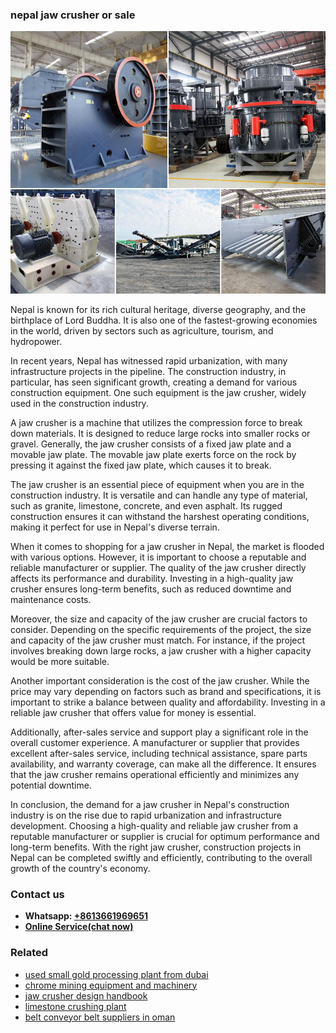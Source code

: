<h3>nepal jaw crusher or sale</h3><img src='1702950265.jpg' alt=''><p>Nepal is known for its rich cultural heritage, diverse geography, and the birthplace of Lord Buddha. It is also one of the fastest-growing economies in the world, driven by sectors such as agriculture, tourism, and hydropower.</p><p>In recent years, Nepal has witnessed rapid urbanization, with many infrastructure projects in the pipeline. The construction industry, in particular, has seen significant growth, creating a demand for various construction equipment. One such equipment is the jaw crusher, widely used in the construction industry.</p><p>A jaw crusher is a machine that utilizes the compression force to break down materials. It is designed to reduce large rocks into smaller rocks or gravel. Generally, the jaw crusher consists of a fixed jaw plate and a movable jaw plate. The movable jaw plate exerts force on the rock by pressing it against the fixed jaw plate, which causes it to break.</p><p>The jaw crusher is an essential piece of equipment when you are in the construction industry. It is versatile and can handle any type of material, such as granite, limestone, concrete, and even asphalt. Its rugged construction ensures it can withstand the harshest operating conditions, making it perfect for use in Nepal's diverse terrain.</p><p>When it comes to shopping for a jaw crusher in Nepal, the market is flooded with various options. However, it is important to choose a reputable and reliable manufacturer or supplier. The quality of the jaw crusher directly affects its performance and durability. Investing in a high-quality jaw crusher ensures long-term benefits, such as reduced downtime and maintenance costs.</p><p>Moreover, the size and capacity of the jaw crusher are crucial factors to consider. Depending on the specific requirements of the project, the size and capacity of the jaw crusher must match. For instance, if the project involves breaking down large rocks, a jaw crusher with a higher capacity would be more suitable.</p><p>Another important consideration is the cost of the jaw crusher. While the price may vary depending on factors such as brand and specifications, it is important to strike a balance between quality and affordability. Investing in a reliable jaw crusher that offers value for money is essential.</p><p>Additionally, after-sales service and support play a significant role in the overall customer experience. A manufacturer or supplier that provides excellent after-sales service, including technical assistance, spare parts availability, and warranty coverage, can make all the difference. It ensures that the jaw crusher remains operational efficiently and minimizes any potential downtime.</p><p>In conclusion, the demand for a jaw crusher in Nepal's construction industry is on the rise due to rapid urbanization and infrastructure development. Choosing a high-quality and reliable jaw crusher from a reputable manufacturer or supplier is crucial for optimum performance and long-term benefits. With the right jaw crusher, construction projects in Nepal can be completed swiftly and efficiently, contributing to the overall growth of the country's economy.</p><h3>Contact us</h3><ul><li><strong>Whatsapp:&nbsp;<a href="https://wa.me/8613661969651">+8613661969651</a></strong></li><li><a href="https://swt.shibang-china.com/?git&amp;zhl&amp;nepal jaw crusher or sale"><strong>Online Service(chat now)</strong></a></li></ul><h3>Related</h3><ul><li><a href='used small gold processing plant from dubai.md'>used small gold processing plant from dubai</a></li><li><a href='chrome mining equipment and machinery.md'>chrome mining equipment and machinery</a></li><li><a href='jaw crusher design handbook.md'>jaw crusher design handbook</a></li><li><a href='limestone crushing plant.md'>limestone crushing plant</a></li><li><a href='belt conveyor belt suppliers in oman.md'>belt conveyor belt suppliers in oman</a></li></ul>